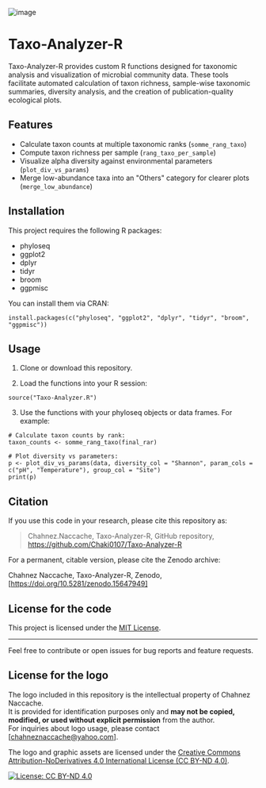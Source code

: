 ![image](https://github.com/user-attachments/assets/1080de67-a746-4bc1-9168-d3dedf7d4c7e)


# Taxo-Analyzer-R

Taxo-Analyzer-R provides custom R functions designed for taxonomic analysis and visualization of microbial community data. These tools facilitate automated calculation of taxon richness, sample-wise taxonomic summaries, diversity analysis, and the creation of publication-quality ecological plots.

## Features

- Calculate taxon counts at multiple taxonomic ranks (`somme_rang_taxo`)
- Compute taxon richness per sample (`rang_taxo_per_sample`)
- Visualize alpha diversity against environmental parameters (`plot_div_vs_params`)
- Merge low-abundance taxa into an "Others" category for clearer plots (`merge_low_abundance`)

## Installation

This project requires the following R packages:

- phyloseq
- ggplot2
- dplyr
- tidyr
- broom
- ggpmisc

You can install them via CRAN: 
```
install.packages(c("phyloseq", "ggplot2", "dplyr", "tidyr", "broom", "ggpmisc"))
```
## Usage

1. Clone or download this repository.

2. Load the functions into your R session:

```
source("Taxo-Analyzer.R")
```

3. Use the functions with your phyloseq objects or data frames. For example:

```
# Calculate taxon counts by rank:
taxon_counts <- somme_rang_taxo(final_rar)

# Plot diversity vs parameters:
p <- plot_div_vs_params(data, diversity_col = "Shannon", param_cols = c("pH", "Temperature"), group_col = "Site")
print(p)
```


## Citation

If you use this code in your research, please cite this repository as:

> Chahnez.Naccache, Taxo-Analyzer-R, GitHub repository, https://github.com/Chaki0107/Taxo-Analyzer-R

For a permanent, citable version, please cite the Zenodo archive:

Chahnez Naccache, Taxo-Analyzer-R, Zenodo, [https://doi.org/10.5281/zenodo.15647949]

## License for the code

This project is licensed under the [MIT License](LICENSE).

---

Feel free to contribute or open issues for bug reports and feature requests.

## License for the logo

The logo included in this repository is the intellectual property of Chahnez Naccache.  
It is provided for identification purposes only and **may not be copied, modified, or used without explicit permission** from the author.  
For inquiries about logo usage, please contact [chahneznaccache@yahoo.com].

The logo and graphic assets are licensed under the [Creative Commons Attribution-NoDerivatives 4.0 International License (CC BY-ND 4.0)](LICENSE-LOGO.md).

[![License: CC BY-ND 4.0](https://licensebuttons.net/l/by-nd/4.0/88x31.png)](https://creativecommons.org/licenses/by-nd/4.0/)
